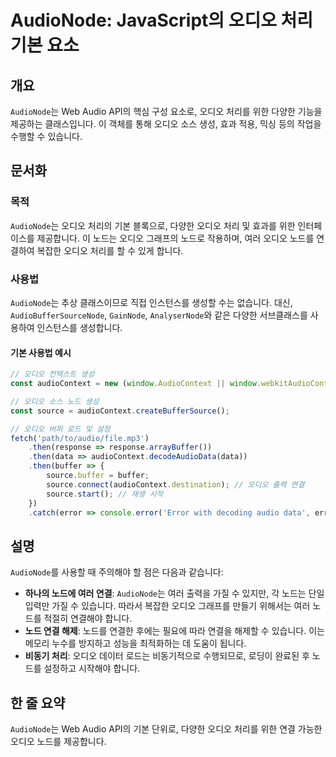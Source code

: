 <!--
Meta Description: # AudioNode: JavaScript의 오디오 처리 기본 요소 ## 개요 `AudioNode`는 Web Audio API의 핵심 구성 요소로, 오디오 처리를 위한 다양한 기능을 제공하는 클래스입니다. 이 객체를 통해 오디오 소스 생성, 효과 적용, 믹싱 등의 작업...
Meta Keywords: 오디오, audionode, 노드를, audiocontext, audio
-->

# AudioNode: JavaScript의 오디오 처리 기본 요소

## 개요
`AudioNode`는 Web Audio API의 핵심 구성 요소로, 오디오 처리를 위한 다양한 기능을 제공하는 클래스입니다. 이 객체를 통해 오디오 소스 생성, 효과 적용, 믹싱 등의 작업을 수행할 수 있습니다.

## 문서화
### 목적
`AudioNode`는 오디오 처리의 기본 블록으로, 다양한 오디오 처리 및 효과를 위한 인터페이스를 제공합니다. 이 노드는 오디오 그래프의 노드로 작용하며, 여러 오디오 노드를 연결하여 복잡한 오디오 처리를 할 수 있게 합니다.

### 사용법
`AudioNode`는 추상 클래스이므로 직접 인스턴스를 생성할 수는 없습니다. 대신, `AudioBufferSourceNode`, `GainNode`, `AnalyserNode`와 같은 다양한 서브클래스를 사용하여 인스턴스를 생성합니다. 

#### 기본 사용법 예시
```javascript
// 오디오 컨텍스트 생성
const audioContext = new (window.AudioContext || window.webkitAudioContext)();

// 오디오 소스 노드 생성
const source = audioContext.createBufferSource();

// 오디오 버퍼 로드 및 설정
fetch('path/to/audio/file.mp3')
    .then(response => response.arrayBuffer())
    .then(data => audioContext.decodeAudioData(data))
    .then(buffer => {
        source.buffer = buffer;
        source.connect(audioContext.destination); // 오디오 출력 연결
        source.start(); // 재생 시작
    })
    .catch(error => console.error('Error with decoding audio data', error));
```

## 설명
`AudioNode`를 사용할 때 주의해야 할 점은 다음과 같습니다:

- **하나의 노드에 여러 연결**: `AudioNode`는 여러 출력을 가질 수 있지만, 각 노드는 단일 입력만 가질 수 있습니다. 따라서 복잡한 오디오 그래프를 만들기 위해서는 여러 노드를 적절히 연결해야 합니다.
- **노드 연결 해제**: 노드를 연결한 후에는 필요에 따라 연결을 해제할 수 있습니다. 이는 메모리 누수를 방지하고 성능을 최적화하는 데 도움이 됩니다.
- **비동기 처리**: 오디오 데이터 로드는 비동기적으로 수행되므로, 로딩이 완료된 후 노드를 설정하고 시작해야 합니다.

## 한 줄 요약
`AudioNode`는 Web Audio API의 기본 단위로, 다양한 오디오 처리를 위한 연결 가능한 오디오 노드를 제공합니다.